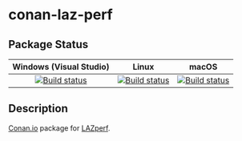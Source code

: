 # conan-laz-perf

## Package Status

| Windows (Visual Studio) | Linux | macOS |
|:-----------------------:|:-----:|:-----:|
|[![Build status](https://github.com/SpaceIm/conan-laz-perf/workflows/.github/workflows/windows.yml/badge.svg?branch=testing%2F2.0.0)](https://github.com/SpaceIm/conan-laz-perf/actions/workflows/windows.yml?query=branch%3Atesting%2F2.0.0)|[![Build status](https://github.com/SpaceIm/conan-laz-perf/workflows/.github/workflows/linux.yml/badge.svg?branch=testing%2F2.0.0)](https://github.com/SpaceIm/conan-laz-perf/actions/workflows/linux.yml?query=branch%3Atesting%2F2.0.0)|[![Build status](https://github.com/SpaceIm/conan-laz-perf/workflows/.github/workflows/macos.yml/badge.svg?branch=testing%2F2.0.0)](https://github.com/SpaceIm/conan-laz-perf/actions/workflows/macos.yml?query=branch%3Atesting%2F2.0.0)|

## Description

[Conan.io](https://conan.io) package for [LAZperf](https://github.com/hobu/laz-perf).
